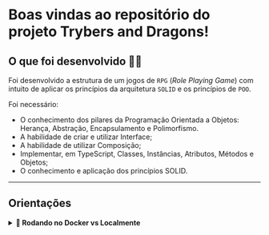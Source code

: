 # Boas vindas ao repositório do projeto Trybers and Dragons!


 ## O que foi desenvolvido  👨‍💻 

  Foi desenvolvido a estrutura de um jogos de `RPG` (_Role Playing Game_) com intuito de aplicar os princípios da arquitetura `SOLID` e os princípios de `POO`.

  Foi necessário: 

  - O conhecimento dos pilares da Programação Orientada a Objetos: Herança, Abstração, Encapsulamento e Polimorfismo.
  - A habilidade de criar e utilizar Interface;
  - A habilidade de utilizar Composição;
  - Implementar, em TypeScript, Classes, Instâncias, Atributos, Métodos e Objetos;
  - O conhecimento e aplicação dos princípios SOLID.
 
  ---

## Orientações

<details>
  <summary><strong>🐋 Rodando no Docker vs Localmente</strong></summary><br />
  
  ## Com Docker

  > Clone o repositório

  - `git clone git@github.com:luizfilipelgs/Trybers-and-dragons.git`.
  - Entre na pasta do repositório que você acabou de clonar:
  - `cd Trybers-and-dragons`.

  > Rode o serviço `node` com o comando `docker-compose up -d`.
  - Esse serviço irá inicializar um container chamado `trybers_and_dragons`.
  - A partir daqui você pode rodar o container `trybers_and_dragons` via CLI ou abri-lo no VS Code.

  > Use o comando `docker exec -it trybers_and_dragons bash`.
  - Ele te dará acesso ao terminal interativo do container criado pelo compose, que está rodando em segundo plano.

  > Instale as dependências [**Caso existam**] com `npm install`
  
  ⚠ Atenção ⚠ Caso opte por utilizar o Docker, **TODOS** os comandos disponíveis no `package.json` (npm start, npm test, npm run dev, ...) devem ser executados **DENTRO** do container, ou seja, no terminal que aparece após a execução do comando `docker exec` citado acima com excessão do dos comandos do **git**, pois ele não vem configurado com suas credenciais dentro do container, então os commits fora. 

---
  
  ## Sem Docker

  > Clone o repositório

  - `git clone git@github.com:luizfilipelgs/Trybers-and-dragons.git`.
  - Entre na pasta do repositório que você acabou de clonar:
  - `cd Trybers-and-dragons`.
  > Instale as dependências [**Caso existam**] com `npm install`
  
  ✨ **Dica:** Para rodar o projeto desta forma, obrigatoriamente você deve ter o `node` instalado em seu computador.

  <br/>
</details>
